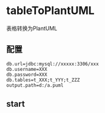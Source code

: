 # tableToPlantUML

表格转换为PlantUML


## 配置
```properties
db.url=jdbc:mysql://xxxxx:3306/xxx
db.username=XXX
db.password=XXX
db.tables=t_XXX;t_YYY;t_ZZZ
output.path=d:/a.puml
```

## start
